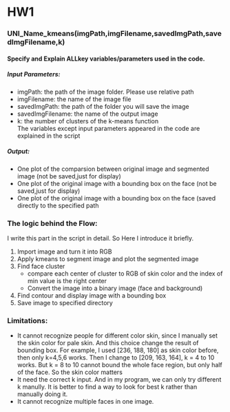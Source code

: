 # HW1
### UNI_Name_kmeans(imgPath,imgFilename,savedImgPath,savedImgFilename,k)
#### Specify and Explain ALLkey variables/parameters used in the code. 
##### Input Parameters:
* imgPath: the path of the image folder. Please use relative path
* imgFilename: the name of the image file
* savedImgPath: the path of the folder you will save the image
* savedImgFilename: the name of the output image
* k: the number of clusters of the k-means function \
The variables except input parameters appeared in the code are explained in the script
##### Output:
* One plot of the comparsion between original image and segmented image (not be saved,just for display)
* One plot of the original image with a bounding box on the face (not be saved,just for display)
* One plot of the original image with a bounding box on the face (saved directly to the specified path

### The logic behind the Flow:
I write this part in the script in detail. So Here I introduce it briefly. 
1. Import image and turn it into RGB
2. Apply kmeans to segment image and plot the segmented image
3. Find face cluster
   * compare each center of cluster to RGB of skin color and the index of min value is the right center
   * Convert the image into a binary image (face and background)
4. Find contour and display image with a bounding box
5. Save image to specified directory

### Limitations:
* It cannot recognize people for different color skin, since I manually set the skin color for pale skin. And 
  this choice change the result of bounding box. For example, I used [236, 188, 180] as skin color before, then
  only k=4,5,6 works. Then I change to [209, 163, 164], k = 4 to 10 works. But k = 8 to 10 cannot bound the whole
  face region, but only half of the face. So the skin color matters
* It need the correct k input. And in my program, we can only try different k manully. It is better to find a way 
  to look for best k rather than manually doing it.
* It cannot recognize multiple faces in one image.



